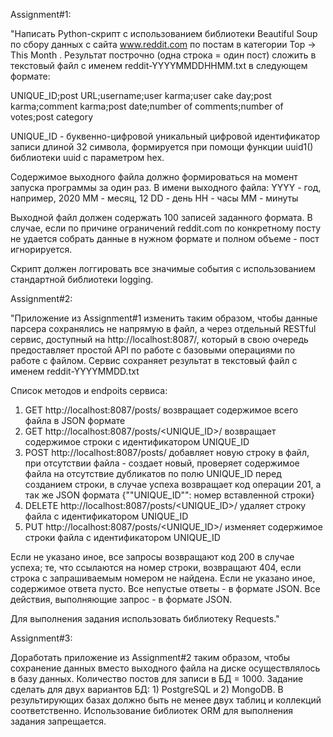 Assignment#1:

"Написать Python-скрипт с использованием библиотеки Beautiful Soup по сбору данных с сайта www.reddit.com по постам в категории Top -> This Month . Результат построчно (одна строка = один пост) сложить в текстовый файл с именем reddit-YYYYMMDDHHMM.txt в следующем формате:

UNIQUE_ID;post URL;username;user karma;user cake day;post karma;comment karma;post date;number of comments;number of votes;post category

UNIQUE_ID - буквенно-цифровой уникальный цифровой идентификатор записи длиной 32 символа, формируется при помощи функции uuid1() библиотеки uuid с параметром hex.

Содержимое выходного файла должно формироваться на момент запуска программы за один раз. В имени выходного файла:
YYYY - год, например, 2020
MM - месяц, 12
DD - день
HH - часы
MM - минуты

Выходной файл должен содержать 100 записей заданного формата. В случае, если по причине ограничений reddit.com по конкретному посту не удается собрать данные в нужном формате и полном объеме - пост игнорируется.

Скрипт должен логгировать все значимые события с использованием стандартной библиотеки logging.


Assignment#2:

"Приложение из Assignment#1 изменить таким образом, чтобы данные парсера сохранялись не напрямую в файл, а через отдельный RESTful сервис, доступный на http://localhost:8087/, который в свою очередь предоставляет простой API по работе с базовыми операциями по работе с файлом. Сервис сохраняет результат в текстовый файл с именем reddit-YYYYMMDD.txt

Список методов и endpoits сервиса:

1. GET http://localhost:8087/posts/ возвращает содержимое всего файла в JSON формате
2. GET http://localhost:8087/posts/<UNIQUE_ID>/ возвращает содержимое строки с идентификатором UNIQUE_ID
3. POST http://localhost:8087/posts/ добавляет новую строку в файл, при отсутствии файла - создает новый, проверяет содержимое файла на отсутствие дубликатов по полю UNIQUE_ID перед созданием строки, в случае успеха возвращает код операции 201, а так же JSON формата {""UNIQUE_ID"": номер вставленной строки}
4. DELETE http://localhost:8087/posts/<UNIQUE_ID>/ удаляет строку файла с идентификатором UNIQUE_ID
5. PUT http://localhost:8087/posts/<UNIQUE_ID>/ изменяет содержимое строки файла с идентификатором UNIQUE_ID

Если не указано иное, все запросы возвращают код 200 в случае успеха; те, что ссылаются на номер строки, возвращают 404, если строка с запрашиваемым номером не найдена. Если не указано иное, содержимое ответа пусто. Все непустые ответы - в формате JSON. Все действия, выполняющие запрос - в формате JSON.

Для выполнения задания использовать библиотеку Requests."


Assignment#3:

Доработать приложение из Assignment#2 таким образом, чтобы сохранение данных вместо выходного файла на диске осуществлялось в базу данных. 
Количество постов для записи в БД = 1000. Задание сделать для двух вариантов БД: 1) PostgreSQL и 2) MongoDB. В результирующих базах должно быть не менее двух таблиц и коллекций соответственно.
Использование библиотек ORM для выполнения задания запрещается.
